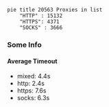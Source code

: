 
```mermaid
pie title 20563 Proxies in list
    "HTTP" : 15132
    "HTTPS": 4371
    "SOCKS" : 3666
```

### Some Info
#### Average Timeout

- mixed: 4.4s
- http: 2.4s
- https: 7.6s
- socks: 6.3s